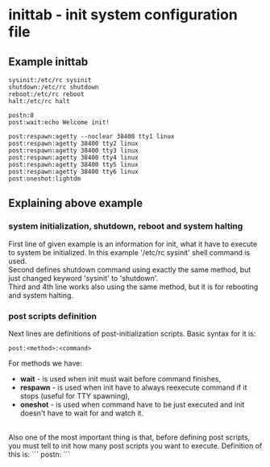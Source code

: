 # inittab - init system configuration file

## Example inittab
```
sysinit:/etc/rc sysinit
shutdown:/etc/rc shutdown
reboot:/etc/rc reboot
halt:/etc/rc halt

postn:8
post:wait:echo Welcome init!

post:respawn:agetty --noclear 38400 tty1 linux
post:respawn:agetty 38400 tty2 linux
post:respawn:agetty 38400 tty3 linux
post:respawn:agetty 38400 tty4 linux
post:respawn:agetty 38400 tty5 linux
post:respawn:agetty 38400 tty6 linux
post:oneshot:lightdm
```

## Explaining above example
### system initialization, shutdown, reboot and system halting
First line of given example is an information for init, what it have to execute to system be initialized. In this example '/etc/rc sysinit' shell command is used.<br />
Second defines shutdown command using exactly the same method, but just changed keyword 'sysinit' to 'shutdown'.<br />
Third and 4th line works also using the same method, but it is for rebooting and system halting.

### post scripts definition
Next lines are definitions of post-initialization scripts. Basic syntax for it is:
```
post:<method>:<command>
```
For methods we have:
- **wait** - is used when init must wait before command finishes,
- **respawn** - is used when init have to always reexecute command if it stops (useful for TTY spawning),
- **oneshot** - is used when command have to be just executed and init doesn't have to wait for and watch it.
<br />
Also one of the most important thing is that, before defining post scripts, you must tell to init how many post scripts you want to execute. Definition of this is: 
```
postn:<number of post scripts>
```
